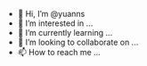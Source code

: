 - 👋 Hi, I’m @yuanns
- 👀 I’m interested in ...
- 🌱 I’m currently learning ...
- 💞️ I’m looking to collaborate on ...
- 📫 How to reach me ...

<!---
yuanns/yuanns is a ✨ special ✨ repository because its `README.md` (this file) appears on your GitHub profile.
You can click the Preview link to take a look at your changes.
--->
